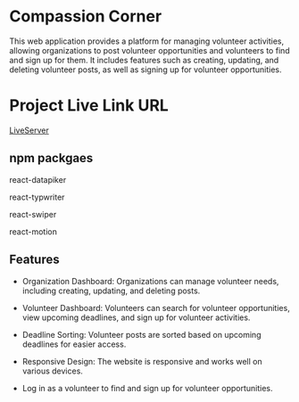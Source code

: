 
# Compassion Corner

 This web application provides a platform for managing volunteer activities, allowing organizations to post volunteer opportunities and volunteers to find and sign up for them. It includes features such as creating, updating, and deleting volunteer posts, as well as signing up for volunteer opportunities.
  
 # Project Live Link URL
[LiveServer](https://6644ea820c65384b4ad540bc--teal-marzipan-fb1af7.netlify.app/)


## npm packgaes

react-datapiker

react-typwriter

react-swiper

react-motion

## Features

- Organization Dashboard: Organizations can manage volunteer needs, including creating, updating, and deleting posts.

- Volunteer Dashboard: Volunteers can search for volunteer opportunities, view upcoming deadlines, and sign up for volunteer activities.
-  Deadline Sorting: Volunteer posts are sorted based on upcoming deadlines for easier access.
- Responsive Design: The website is responsive and works well on various devices.
- Log in as a volunteer to find and sign up for volunteer opportunities.

